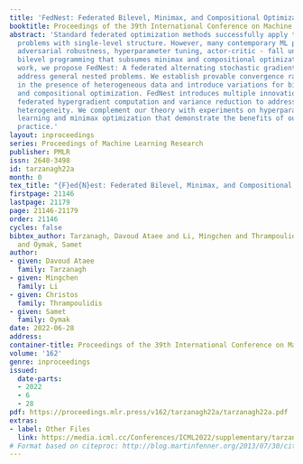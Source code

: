 ```yaml
---
title: 'FedNest: Federated Bilevel, Minimax, and Compositional Optimization'
booktitle: Proceedings of the 39th International Conference on Machine Learning
abstract: 'Standard federated optimization methods successfully apply to stochastic
  problems with single-level structure. However, many contemporary ML problems - including
  adversarial robustness, hyperparameter tuning, actor-critic - fall under nested
  bilevel programming that subsumes minimax and compositional optimization. In this
  work, we propose FedNest: A federated alternating stochastic gradient method to
  address general nested problems. We establish provable convergence rates for FedNest
  in the presence of heterogeneous data and introduce variations for bilevel, minimax,
  and compositional optimization. FedNest introduces multiple innovations including
  federated hypergradient computation and variance reduction to address inner-level
  heterogeneity. We complement our theory with experiments on hyperparameter & hyper-representation
  learning and minimax optimization that demonstrate the benefits of our method in
  practice.'
layout: inproceedings
series: Proceedings of Machine Learning Research
publisher: PMLR
issn: 2640-3498
id: tarzanagh22a
month: 0
tex_title: "{F}ed{N}est: Federated Bilevel, Minimax, and Compositional Optimization"
firstpage: 21146
lastpage: 21179
page: 21146-21179
order: 21146
cycles: false
bibtex_author: Tarzanagh, Davoud Ataee and Li, Mingchen and Thrampoulidis, Christos
  and Oymak, Samet
author:
- given: Davoud Ataee
  family: Tarzanagh
- given: Mingchen
  family: Li
- given: Christos
  family: Thrampoulidis
- given: Samet
  family: Oymak
date: 2022-06-28
address:
container-title: Proceedings of the 39th International Conference on Machine Learning
volume: '162'
genre: inproceedings
issued:
  date-parts:
  - 2022
  - 6
  - 28
pdf: https://proceedings.mlr.press/v162/tarzanagh22a/tarzanagh22a.pdf
extras:
- label: Other Files
  link: https://media.icml.cc/Conferences/ICML2022/supplementary/tarzanagh22a-supp.zip
# Format based on citeproc: http://blog.martinfenner.org/2013/07/30/citeproc-yaml-for-bibliographies/
---
```

